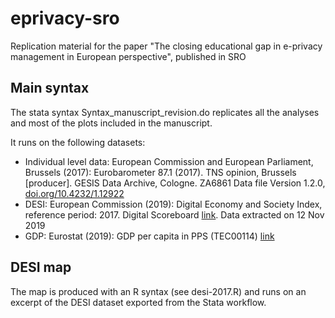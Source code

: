 # eprivacy-sro
Replication material for the paper "The closing educational gap in e-privacy management in European perspective", published in SRO

## Main syntax
The stata syntax Syntax_manuscript_revision.do replicates all the analyses and most of the plots included in the manuscript. 

It runs on the following datasets:
- Individual level data: European Commission and European Parliament, Brussels (2017): Eurobarometer 87.1 (2017). TNS opinion, Brussels [producer]. GESIS Data Archive, Cologne. ZA6861 Data file Version 1.2.0, [doi.org/10.4232/1.12922](https://doi.org/10.4232/1.12922)
- DESI: European Commission (2019): Digital Economy and Society Index, reference period: 2017. Digital Scoreboard [link](https://digital-agenda-data.eu/charts/desi-composite#chart={%22indicator%22:%22desi_sliders%22,%22breakdown%22:{%22desi_1_conn%22:5,%22desi_2_hc%22:5,%22desi_3_ui%22:3,%22desi_4_idt%22:4,%22desi_5_dps%22:3},%22unit-measure%22:%22pc_desi_sliders%22,%22time-period%22:%222017%22}). Data extracted on 12 Nov 2019
- GDP: Eurostat (2019): GDP per capita in PPS (TEC00114) [link](https://ec.europa.eu/eurostat/databrowser/view/TEC00114/default/table)

## DESI map
The map is produced with an R syntax (see desi-2017.R) and runs on an excerpt of the DESI dataset exported from the Stata workflow. 
